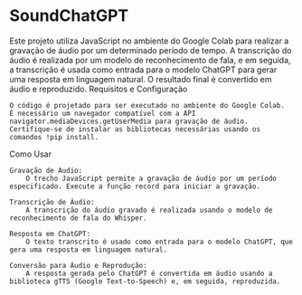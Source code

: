 # SoundChatGPT

Este projeto utiliza JavaScript no ambiente do Google Colab para realizar a gravação de áudio por um determinado período de tempo. A transcrição do áudio é realizada por um modelo de reconhecimento de fala, e em seguida, a transcrição é usada como entrada para o modelo ChatGPT para gerar uma resposta em linguagem natural. O resultado final é convertido em áudio e reproduzido.
Requisitos e Configuração

    O código é projetado para ser executado no ambiente do Google Colab.
    É necessário um navegador compatível com a API navigator.mediaDevices.getUserMedia para gravação de áudio.
    Certifique-se de instalar as bibliotecas necessárias usando os comandos !pip install.

Como Usar

    Gravação de Áudio:
        O trecho JavaScript permite a gravação de áudio por um período especificado. Execute a função record para iniciar a gravação.

    Transcrição de Áudio:
        A transcrição do áudio gravado é realizada usando o modelo de reconhecimento de fala do Whisper.

    Resposta em ChatGPT:
        O texto transcrito é usado como entrada para o modelo ChatGPT, que gera uma resposta em linguagem natural.

    Conversão para Áudio e Reprodução:
        A resposta gerada pelo ChatGPT é convertida em áudio usando a biblioteca gTTS (Google Text-to-Speech) e, em seguida, reproduzida.
